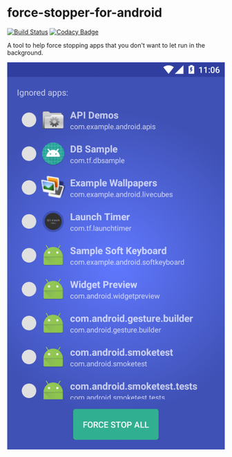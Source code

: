 # force-stopper-for-android

[![Build Status](https://travis-ci.org/tfKamran/force-stopper-for-android.svg?branch=master)](https://travis-ci.org/tfKamran/force-stopper-for-android)
[![Codacy Badge](https://api.codacy.com/project/badge/Grade/d4d817c223c746229b39cd99aec8ab52)](https://www.codacy.com/app/team-radiant/force-stopper-for-android?utm_source=github.com&amp;utm_medium=referral&amp;utm_content=tfKamran/force-stopper-for-android&amp;utm_campaign=Badge_Grade)

A tool to help force stopping apps that you don't want to let run in the background.

![Screenshot](https://github.com/tfKamran/force-stopper-for-android/raw/development/screenshot.png)
